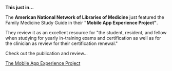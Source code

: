 

**This just in…**

The **American National Network of Libraries of Medicine** just featured the Family Medicine Study Guide in their **"Mobile App Experience Project"**.

They review it as an excellent resource for "the student, resident, and fellow when studying for yearly in-training exams and certification as well as for the clinician as review for their certification renewal."

Check out the publication and review…

[The Mobile App Experience Project](https://nnlm.gov/mcr/p2pp/2016/07/mobile-app-experience-project-3/)